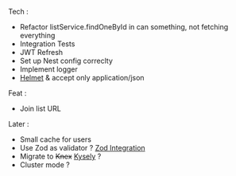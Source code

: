 Tech :

- Refactor listService.findOneById in can something, not fetching everything
- Integration Tests
- JWT Refresh
- Set up Nest config correclty
- Implement logger
- [Helmet](https://docs.nestjs.com/security/helmet) & accept only application/json

Feat :

- Join list URL

Later :

- Small cache for users
- Use Zod as validator ? [Zod Integration](https://docs.nestjs.com/pipes#object-schema-validation)
- Migrate to ~~Knex~~ [Kysely](https://kysely.dev/) ?
- Cluster mode ?
